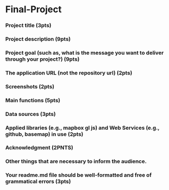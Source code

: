 # Final-Project
### Project title (3pts)
### Project description (9pts)
### Project goal (such as, what is the message you want to deliver through your project?) (9pts)
### The application URL (not the repository url) (2pts)
### Screenshots (2pts)
### Main functions (5pts)
### Data sources (3pts)
### Applied libraries (e.g., mapbox gl js) and Web Services (e.g., github, basemap) in use (2pts)
### Acknowledgment (2PNTS)
### Other things that are necessary to inform the audience.
### Your readme.md file should be well-formatted and free of grammatical errors (3pts)
